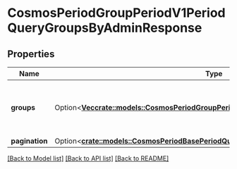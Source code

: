 # CosmosPeriodGroupPeriodV1PeriodQueryGroupsByAdminResponse

## Properties

Name | Type | Description | Notes
------------ | ------------- | ------------- | -------------
**groups** | Option<[**Vec<crate::models::CosmosPeriodGroupPeriodV1PeriodGroupInfo>**](cosmos.group.v1.GroupInfo.md)> | groups are the groups info with the provided admin. | [optional]
**pagination** | Option<[**crate::models::CosmosPeriodBasePeriodQueryPeriodV1beta1PeriodPageResponse**](cosmos.base.query.v1beta1.PageResponse.md)> |  | [optional]

[[Back to Model list]](../README.md#documentation-for-models) [[Back to API list]](../README.md#documentation-for-api-endpoints) [[Back to README]](../README.md)


